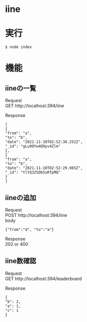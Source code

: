 # iine

# 実行
```
$ node index
```

# 機能
## iineの一覧
Request  
GET http://localhost:394/iine

Response
```
[
{
"from": "a",
"to": "b",
"date": "2021-11-10T02:52:30.252Z",
"_id": "gLu0OYw4Q9yv4Zlm"
},
{
"from": "a",
"to": "b",
"date": "2021-11-10T02:52:29.985Z",
"_id": "tlYQ3ZSDb5uRfpMQ"
}
]
```

## iineの追加
Request  
POST http://localhost:394/iine  
body
```
{"from":"d", "to":"a"}
```

Response  
202 or 400

## iine数確認
Request  
GET http://localhost:394/leaderboard

Response  
```
{
"b": 2,
"a": 1,
"c": 1
}
```